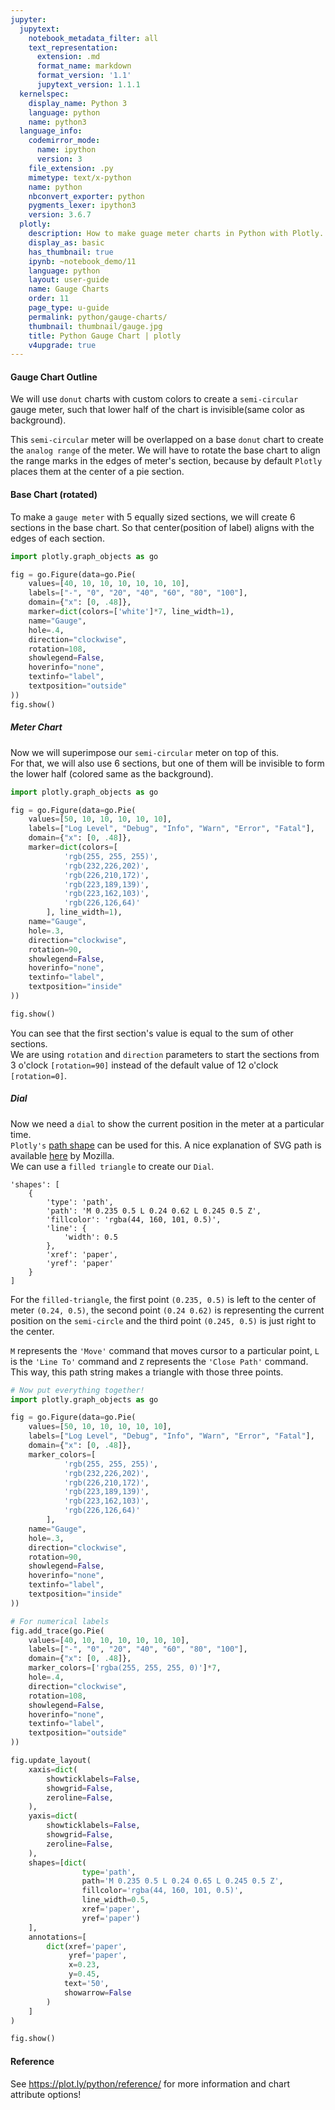 ```yaml
---
jupyter:
  jupytext:
    notebook_metadata_filter: all
    text_representation:
      extension: .md
      format_name: markdown
      format_version: '1.1'
      jupytext_version: 1.1.1
  kernelspec:
    display_name: Python 3
    language: python
    name: python3
  language_info:
    codemirror_mode:
      name: ipython
      version: 3
    file_extension: .py
    mimetype: text/x-python
    name: python
    nbconvert_exporter: python
    pygments_lexer: ipython3
    version: 3.6.7
  plotly:
    description: How to make guage meter charts in Python with Plotly.
    display_as: basic
    has_thumbnail: true
    ipynb: ~notebook_demo/11
    language: python
    layout: user-guide
    name: Gauge Charts
    order: 11
    page_type: u-guide
    permalink: python/gauge-charts/
    thumbnail: thumbnail/gauge.jpg
    title: Python Gauge Chart | plotly
    v4upgrade: true
---
```


#### Gauge Chart Outline

We will use `donut` charts with custom colors to create a `semi-circular` gauge meter, such that lower half of the chart is invisible(same color as background).

This `semi-circular` meter will be overlapped on a base `donut` chart to create the `analog range` of the meter. We will have to rotate the base chart to align the range marks in the edges of meter's section, because by default `Plotly` places them at the center of a pie section.


#### Base Chart (rotated)

To make a `gauge meter` with 5 equally sized sections, we will create 6 sections in the base chart. So that center(position of label) aligns with the edges of each section.

```python
import plotly.graph_objects as go

fig = go.Figure(data=go.Pie(
    values=[40, 10, 10, 10, 10, 10, 10],
    labels=["-", "0", "20", "40", "60", "80", "100"],
    domain={"x": [0, .48]},
    marker=dict(colors=['white']*7, line_width=1),
    name="Gauge",
    hole=.4,
    direction="clockwise",
    rotation=108,
    showlegend=False,
    hoverinfo="none",
    textinfo="label",
    textposition="outside"
))
fig.show()
```

##### Meter Chart

Now we will superimpose our `semi-circular` meter on top of this.<br>
For that, we will also use 6 sections, but one of them will be invisible to form the lower half (colored same as the background).

```python
import plotly.graph_objects as go

fig = go.Figure(data=go.Pie(
    values=[50, 10, 10, 10, 10, 10],
    labels=["Log Level", "Debug", "Info", "Warn", "Error", "Fatal"],
    domain={"x": [0, .48]},
    marker=dict(colors=[
            'rgb(255, 255, 255)',
            'rgb(232,226,202)',
            'rgb(226,210,172)',
            'rgb(223,189,139)',
            'rgb(223,162,103)',
            'rgb(226,126,64)'
        ], line_width=1),
    name="Gauge",
    hole=.3,
    direction="clockwise",
    rotation=90,
    showlegend=False,
    hoverinfo="none",
    textinfo="label",
    textposition="inside"
))

fig.show()
```

You can see that the first section's value is equal to the sum of other sections.<br>
We are using `rotation` and `direction` parameters to start the sections from 3 o'clock `[rotation=90]` instead of the default value of 12 o'clock `[rotation=0]`.


##### Dial

Now we need a `dial` to show the current position in the meter at a particular time.<br>
`Plotly's` [path shape](https://plot.ly/python/reference/#layout-shapes-path) can be used for this. A nice explanation of SVG path is available [here](https://developer.mozilla.org/en-US/docs/Web/SVG/Tutorial/Paths) by Mozilla.<br>
We can use a `filled triangle` to create our `Dial`.



```
'shapes': [
    {
        'type': 'path',
        'path': 'M 0.235 0.5 L 0.24 0.62 L 0.245 0.5 Z',
        'fillcolor': 'rgba(44, 160, 101, 0.5)',
        'line': {
            'width': 0.5
        },
        'xref': 'paper',
        'yref': 'paper'
    }
]
```



For the `filled-triangle`, the first point `(0.235, 0.5)` is left to the center of meter `(0.24, 0.5)`, the second point `(0.24 0.62)` is representing the current position on the `semi-circle` and the third point `(0.245, 0.5)` is just right to the center.


`M` represents the `'Move'` command that moves cursor to a particular point, `L` is the `'Line To'` command and `Z` represents the `'Close Path'` command. This way, this path string makes a triangle with those three points.

```python
# Now put everything together!
import plotly.graph_objects as go

fig = go.Figure(data=go.Pie(
    values=[50, 10, 10, 10, 10, 10],
    labels=["Log Level", "Debug", "Info", "Warn", "Error", "Fatal"],
    domain={"x": [0, .48]},
    marker_colors=[
            'rgb(255, 255, 255)',
            'rgb(232,226,202)',
            'rgb(226,210,172)',
            'rgb(223,189,139)',
            'rgb(223,162,103)',
            'rgb(226,126,64)'
        ],
    name="Gauge",
    hole=.3,
    direction="clockwise",
    rotation=90,
    showlegend=False,
    hoverinfo="none",
    textinfo="label",
    textposition="inside"
))

# For numerical labels
fig.add_trace(go.Pie(
    values=[40, 10, 10, 10, 10, 10, 10],
    labels=["-", "0", "20", "40", "60", "80", "100"],
    domain={"x": [0, .48]},
    marker_colors=['rgba(255, 255, 255, 0)']*7,
    hole=.4,
    direction="clockwise",
    rotation=108,
    showlegend=False,
    hoverinfo="none",
    textinfo="label",
    textposition="outside"
))

fig.update_layout(
    xaxis=dict(
        showticklabels=False,
        showgrid=False,
        zeroline=False,
    ),
    yaxis=dict(
        showticklabels=False,
        showgrid=False,
        zeroline=False,
    ),
    shapes=[dict(
                type='path',
                path='M 0.235 0.5 L 0.24 0.65 L 0.245 0.5 Z',
                fillcolor='rgba(44, 160, 101, 0.5)',
                line_width=0.5,
                xref='paper',
                yref='paper')
    ],
    annotations=[
        dict(xref='paper',
             yref='paper',
             x=0.23,
             y=0.45,
            text='50',
            showarrow=False
        )
    ]
)

fig.show()
```

#### Reference
See https://plot.ly/python/reference/ for more information and chart attribute options!